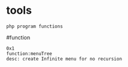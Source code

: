 # tools
```
php program functions 
```
#function
```
0x1
function:menuTree
desc: create Infinite menu for no recursion
